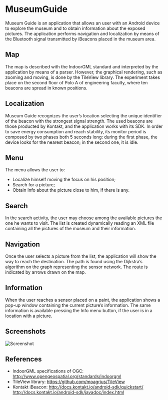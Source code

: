 # MuseumGuide
Museum Guide is an application that allows an user with an Android device to explore the museum and to obtain information about the exposed pictures.
The application performs navigation and localization by means of the Bluetooth signal transmitted by iBeacons placed in the museum area.

## Map
The map is described with the IndoorGML standard and interpreted by the application by means of a parser.
However, the graphical rendering, such as zooming and moving, is done by the TileView library.
The experiment takes place on the second floor of Polo A of engineering faculty, where ten beacons are spread in known positions.

## Localization
Museum Guide recognizes the user’s location selecting the unique identifier of the beacon with the strongest signal strength.
The used beacons are those producted by Kontakt, and the application works with its SDK.
In order to save energy consumption and reach stability, its monitor period is composed by two phases both 5 seconds long: during the first phase, the device looks for the nearest beacon; in the second one, it is idle.

## Menu
The menu allows the user to:
- Localize himself moving the focus on his position;
- Search for a picture;
- Obtain Info about the picture close to him, if there is any.

## Search
In the search activity, the user may choose among the available pictures the one he wants to visit.
The list is created dynamically reading an XML file containing all the pictures of the museum and their information.

## Navigation
Once the user selects a picture from the list, the application will show the way to reach the destination.
The path is found using the Dijkstra’s algorithm on the graph representing the sensor network.
The route is indicated by arrows drawn on the map.

## Information
When the user reaches a sensor placed on a paint, the application shows a pop-up window containing the current picture’s information.
The same information is available pressing the Info menu button, if the user is in a location with a picture.

## Screenshots
![Screenshot](screen.png)

## References
- IndoorGML specifications of OGC: http://www.opengeospatial.org/standards/indoorgml
- TileView library: https://github.com/moagrius/TileView
- Kontakt iBeacon: http://docs.kontakt.io/android-sdk/quickstart/ http://docs.kontakt.io/android-sdk/javadoc/index.html
